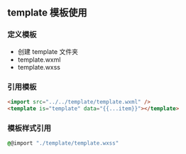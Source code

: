 ## template 模板使用
### 定义模板
- 创建 template 文件夹
- template.wxml
- template.wxss
### 引用模板
```html
<import src="../../template/template.wxml" />
<template is="template" data="{{...item}}"></template>
```
### 模板样式引用
```css
@@import "./template/template.wxss"
```
